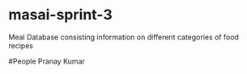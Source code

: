 # masai-sprint-3
Meal Database consisting information on different categories of food recipes

#People
Pranay Kumar
